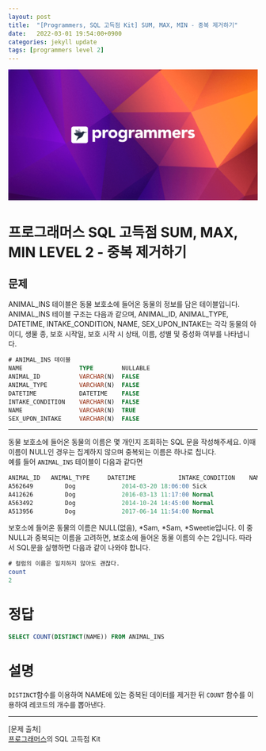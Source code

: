 ```yaml
---
layout: post
title:  "[Programmers, SQL 고득점 Kit] SUM, MAX, MIN - 중복 제거하기"
date:   2022-03-01 19:54:00+0900
categories: jekyll update
tags: [programmers level 2]
---
```


<p align="center"><img src="/assets/img/blog/정보/프로그래머스.png"></p>

# 프로그래머스 SQL 고득점 SUM, MAX, MIN LEVEL 2 - 중복 제거하기
## 문제
ANIMAL_INS 테이블은 동물 보호소에 들어온 동물의 정보를 담은 테이블입니다. ANIMAL_INS 테이블 구조는 다음과 같으며, ANIMAL_ID, ANIMAL_TYPE, DATETIME, INTAKE_CONDITION, NAME, SEX_UPON_INTAKE는 각각 동물의 아이디, 생물 종, 보호 시작일, 보호 시작 시 상태, 이름, 성별 및 중성화 여부를 나타냅니다.  

```sql
# ANIMAL_INS 테이블
NAME                TYPE        NULLABLE
ANIMAL_ID           VARCHAR(N)	FALSE
ANIMAL_TYPE         VARCHAR(N)	FALSE
DATETIME            DATETIME	FALSE
INTAKE_CONDITION    VARCHAR(N)	FALSE
NAME                VARCHAR(N)	TRUE
SEX_UPON_INTAKE     VARCHAR(N)	FALSE
```
  
---
  
동물 보호소에 들어온 동물의 이름은 몇 개인지 조회하는 SQL 문을 작성해주세요. 이때 이름이 NULL인 경우는 집계하지 않으며 중복되는 이름은 하나로 칩니다.  
예를 들어 `ANIMAL_INS` 테이블이 다음과 같다면  

```sql
ANIMAL_ID	ANIMAL_TYPE	    DATETIME	        INTAKE_CONDITION	NAME	    SEX_UPON_INTAKE
A562649	        Dog	            2014-03-20 18:06:00	Sick	                NULL	    Spayed Female
A412626	        Dog	            2016-03-13 11:17:00	Normal	                *Sam	    Neutered Male
A563492	        Dog	            2014-10-24 14:45:00	Normal	                *Sam	    Neutered Male
A513956	        Dog	            2017-06-14 11:54:00	Normal	                *Sweetie    Spayed Female
```

보호소에 들어온 동물의 이름은 NULL(없음), *Sam, *Sam, *Sweetie입니다. 이 중 NULL과 중복되는 이름을 고려하면, 보호소에 들어온 동물 이름의 수는 2입니다. 따라서 SQL문을 실행하면 다음과 같이 나와야 합니다.   

```sql
# 컬럼의 이름은 일치하지 않아도 괜찮다.
count
2
```


# 정답
```sql
SELECT COUNT(DISTINCT(NAME)) FROM ANIMAL_INS
```

# 설명
`DISTINCT`함수를 이용하여 NAME에 있는 중복된 데이터를 제거한 뒤 `COUNT` 함수를 이용하여 레코드의 개수를 뽑아낸다.    
  
  

---
[문제 출처]  
[프로그래머스](https://programmers.co.kr/)의 SQL 고득점 Kit  
